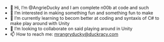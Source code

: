 - 👋 Hi, I’m @AngrieDucky and I am complete n00b at code and such
- 👀 I’m interested in making something fun and something fun to make
- 🌱 I’m currently learning to becom better at coding and syntaxis of C# to make play around with Unity
- 💞️ I’m looking to collaborate on said playing around in Unity
- 📫 How to reach me: mrangryducky@duckracy.com

<!---
AngrieDucky/AngrieDucky is a ✨ special ✨ repository because its `README.md` (this file) appears on your GitHub profile.
You can click the Preview link to take a look at your changes.
--->
